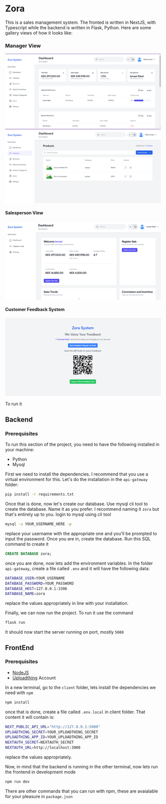 # Zora

This is a sales management system. The fronted is written in NextJS, with Typescript while the backend is written in Flask, Python.
Here are some gallery views of how it looks like:
### Manager View
![alt text](assets/image.png)
![alt text](assets/image-2.png)

#### Salesperson View
![alt text](assets/image-3.png)

#### Customer Feedback System
![alt text](assets/image-4.png)

To run it
## Backend
### Prerequisites
To run this section of the project, you need to have the following installed in your machine:
 - Python
 - Mysql

First we need to install the dependencies. I recommend that you use a virtual environment for this.
Let's do the installation in the `api-gateway` folder:

```bash
pip install -r requirements.txt
```

Once that is done, now let's create our database. Use mysql cli tool to create the database. Name it as you prefer. I recommend naming it `zora` but that's entirely up to you.
login to mysql using cli tool

```bash
mysql -u YOUR_USERNAME_HERE -p
```
replace your username with the appropriate one and you'll be prompted to input the password. Once you are in, create the database. Run this SQL command to create it
```sql
CREATE DATABASE zora;
```
once you are done, now lets add the environment variables. In the folder `api-gateway`, create a file called `.env` and it will have the following data:
```bash
DATABASE_USER=YOUR_USERNAME
DATABASE_PASSWORD=YOUR_PASSWORD
DATABASE_HOST=127.0.0.1:3306
DATABASE_NAME=zora
```
replace the values appropriately in line with your installation.

Finally, we can now run the project. To run it use the command
```bash
flask run
```

It should now start the server running on port, mostly `5000`

## FrontEnd
### Prerequisites
 - [NodeJS](https://nodejs.org/en)
 - [Uploadthing](https://uploadthing.com/) Account

In a new terminal, go to the `client` folder, lets install the dependencies we need with `npm`
```bash
npm install
```

once that is done, create a file called `.env.local` in client folder. That content it will contain is:
```bash
NEXT_PUBLIC_API_URL="http://127.0.0.1:5000"
UPLOADTHING_SECRET=YOUR_UPLOADTHING_SECRET
UPLOADTHING_APP_ID=YOUR_UPLOADTHING_APP_ID
NEXTAUTH_SECRET=NEXTAUTH_SECRET
NEXTAUTH_URL=http://localhost:3000
```

replace the values appropriately.

Now, in mind that the backend is running in the other terminal, now lets run the frontend in development mode
```bash
npm run dev
```

There are other commands that you can run with npm, these are avaialable for your pleasure in  `package.json`

